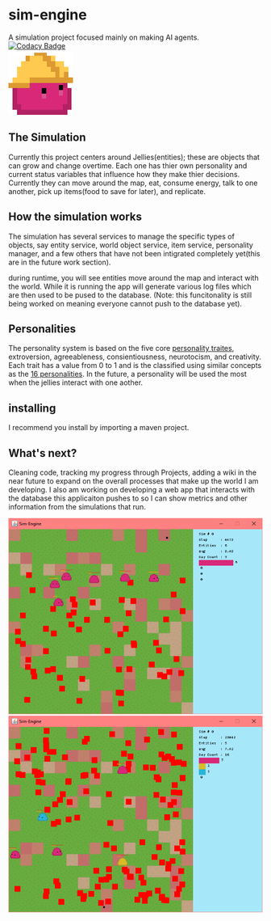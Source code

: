 # sim-engine
A simulation project focused mainly on making AI agents.  
[![Codacy Badge](https://api.codacy.com/project/badge/Grade/3a112f367b2649818085bda0a68c8c29)](https://www.codacy.com?utm_source=github.com&amp;utm_medium=referral&amp;utm_content=jay4842/sim-engine&amp;utm_campaign=Badge_Grade)  
![alt text][hardhat]  
  
## The Simulation
Currently this project centers around Jellies(entities); these are objects that can grow and change overtime. Each one has thier own personality and current status variables that influence how they make thier decisions. Currently they can move around the map, eat, consume energy, talk to one another, pick up items(food to save for later), and replicate.  
  
## How the simulation works
The simulation has several services to manage the specific types of objects, say entity service, world object service, item service, personality manager, and a few others that have not been intigrated completely yet(this are in the future work section).  
  
during runtime, you will see entities move around the map and interact with the world. While it is running the app will generate various log files which are then used to be pused to the database. (Note: this funcitonality is still being worked on meaning everyone cannot push to the database yet).  

## Personalities
The personality system is based on the five core [personality traites](https://positivepsychology.com/big-five-personality-theory/), extroversion, agreeableness, consientiousness, neurotocism, and creativity. Each trait has a value from 0 to 1 and is the classified using similar concepts as the [16 personalities](https://www.16personalities.com/articles/our-theory). In the future, a personality will be used the most when the jellies interact with one aother. 

## installing
I recommend you install by importing a maven project.    

## What's next?
Cleaning code, tracking my progress through Projects, adding a wiki in the near future to expand on the overall processes that make up the world I am developing. I also am working on developing a web app that interacts with the database this applicaiton pushes to so I can show metrics and other information from the simulations that run.  

![alt text][screeny1]  ![alt text][screeny2]  


[hardhat]: https://github.com/jay4842/sim-engine/blob/dev/res/entity/hardhat_jelly.png "Pardon my dust"  
[screeny1]: https://github.com/jay4842/sim-engine/blob/master/res/screenshots/screeny_1.PNG "screenshot"  
[screeny2]: https://github.com/jay4842/sim-engine/blob/master/res/screenshots/screeny_2.PNG "screenshot"  

